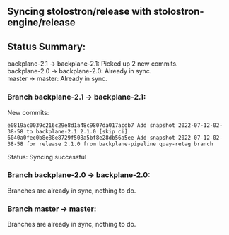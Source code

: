 ## Syncing stolostron/release with stolostron-engine/release

## Status Summary:

backplane-2.1 -> backplane-2.1: Picked up 2 new commits.  
backplane-2.0 -> backplane-2.0: Already in sync.  
master -> master: Already in sync.  

### Branch backplane-2.1 -> backplane-2.1:

New commits:

```
e0819ac0039c216c29e8d1a48c9807da017acdb7 Add snapshot 2022-07-12-02-38-58 to backplane-2.1 2.1.0 [skip ci]
6040a0fec0b8e88e8729f508a5bf8e28db56a5ee Add snapshot 2022-07-12-02-38-58 for release 2.1.0 from backplane-pipeline quay-retag branch
```

Status: Syncing successful

### Branch backplane-2.0 -> backplane-2.0:

Branches are already in sync, nothing to do.

### Branch master -> master:

Branches are already in sync, nothing to do.

